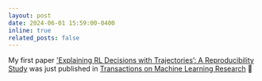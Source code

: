 ```yaml
---
layout: post
date: 2024-06-01 15:59:00-0400
inline: true
related_posts: false
---
```


My first paper ['Explaining RL Decisions with Trajectories’: A Reproducibility Study](https://openreview.net/forum?id=QdeBbK5CSh) was just published in [Transactions on Machine Learning Research](https://www.jmlr.org/tmlr/papers/#) 🎊